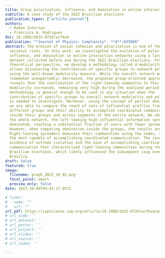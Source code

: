 ```yaml
---
title: Group polarization, influence, and domination in online interaction networks
subtitle: A case study of the 2022 Brazilian elections
publication_types: ["article-journal"]
authors:
  - Ruben Interian
  - Francisco A. Rodrigues
doi: 10.1088/2632-072X/acf6a4
publication: "*Journal of Physics: Complexity*, **4**:035008"
abstract: The erosion of social cohesion and polarization is one of the topmost
  societal risks. In this work, we investigated the evolution of polarization,
  influence, and domination in online interaction networks using a large Twitter
  dataset collected before and during the 2022 Brazilian elections. From a
  theoretical perspective, we develop a methodology called d-modularity that
  allows discovering the contribution of specific groups to network polarization
  using the well-known modularity measure. While the overall network modularity
  (somewhat unexpectedly) decreased, the proposed group-oriented approach
  reveals that the contribution of the right-leaning community to this
  modularity increased, remaining very high during the analyzed period. Our
  methodology is general enough to be used in any situation when the
  contribution of specific groups to overall network modularity and polarization
  is needed to investigate. Moreover, using the concept of partial domination,
  we are able to compare the reach of sets of influential profiles from
  different groups and their ability to accomplish coordinated communication
  inside their groups and across segments of the entire network. We show that in
  the whole network, the left-leaning high-influential information spreaders
  dominated, reaching a substantial fraction of users with fewer spreaders.
  However, when comparing domination inside the groups, the results are inverse.
  Right-leaning spreaders dominate their communities using few nodes, showing as
  the most capable of accomplishing coordinated communication. The results bring
  evidence of extreme isolation and the ease of accomplishing coordinated
  communication that characterized right-leaning communities during the 2022
  Brazilian elections, which likely influenced the subsequent coup events in
  Brasilia.
draft: false
featured: true
image:
  filename: graph_2022_10_02.png
  focal_point: Smart
  preview_only: false
date: 2023-10-09T04:43:17.057Z

# links:
# - name: ""
#   url: ""
url_pdf: https://iopscience.iop.org/article/10.1088/2632-072X/acf6a4/pdf
# url_code: ''
# url_dataset: ''
# url_poster: ''
# url_project: ''
# url_slides: ''
# url_source: ''
# url_video: ''

---
```

